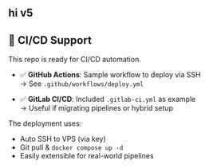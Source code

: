 hi v5
---

## 🔄 CI/CD Support

This repo is ready for CI/CD automation.

- ✅ **GitHub Actions**: Sample workflow to deploy via SSH  
  → See `.github/workflows/deploy.yml`

- ✅ **GitLab CI/CD**: Included `.gitlab-ci.yml` as example  
  → Useful if migrating pipelines or hybrid setup

The deployment uses:
- Auto SSH to VPS (via key)
- Git pull & `docker compose up -d`
- Easily extensible for real-world pipelines
